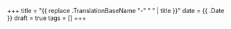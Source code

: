 +++
title = "{{ replace .TranslationBaseName "-" " " | title }}"
date = {{ .Date }}
draft = true
tags = []
+++
